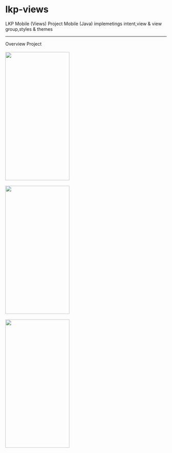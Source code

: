 # lkp-views
LKP Mobile (Views)
Project Mobile (Java) implemetings intent,view & view group,styles & themes
</br>
***
Overview Project
</br>
</br>
<img src="https://user-images.githubusercontent.com/71004111/159170714-97670e54-c804-474e-b234-ba923ef9c414.jpg" width="200" height="400" />
</br>
</br>
<img src="https://user-images.githubusercontent.com/71004111/159170897-88ed65cc-4e22-436a-ac5b-8344adba48db.jpg" width="200" height="400" />
</br>
</br>
<img src="https://user-images.githubusercontent.com/71004111/159170779-2141f7fe-4840-48c5-9185-07f9e8b2c6fe.jpg" width="200" height="400" />
